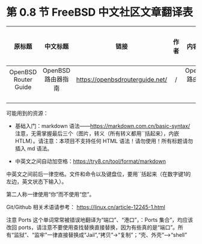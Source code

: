 # 第 0.8 节 FreeBSD 中文社区文章翻译表


|原标题|中文标题|链接|作者|内容概述|译者|时间安排|
|:---:|:---:|:---:|:---:|:---:|:---:|:---:|
|OpenBSD Router Guide|OpenBSD 路由器指南|<https://openbsdrouterguide.net/>|/|OpenBSD 路由器指南|||
||||||||
||||||||
||||||||
||||||||

可能用到的资源：

- 基础入门：markdown 语法——https://markdown.com.cn/basic-syntax/ 注意，无需掌握最后三个（图片，转义（所有转义都用``括起来），内嵌 HTLM）。请注意：本项目不支持任何 HTML 语法！请勿使用！所有标题请勿插入 md 语法。

- 中英文之间自动加空格：<https://try8.cn/tool/format/markdown>

中英文之间前后一律空格。文件和命令以及键盘位，要用``括起来（在数字键1的左边，英文状态下输入）。

第二人称一律使用“你”而不使用“您”。

Git/Github 相关术语请参考： https://linux.cn/article-12245-1.html

注意 Ports 这个单词常常被错误地翻译为“端口”、“港口”，：Ports 集合”，均应该改回 ports，请注意不要使用查找替换直接替换，因为有些真的是“端口”。所有“监狱”、“监牢”一律直接替换成“Jail”,“拷贝”->“复制”；“壳、外壳”——>“shell”
